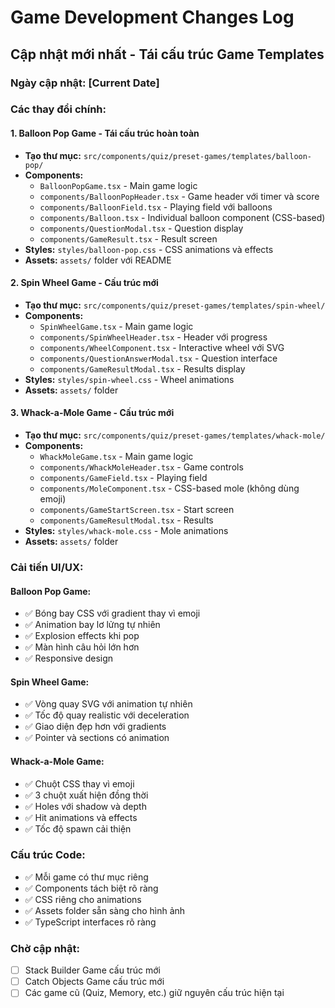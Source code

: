 
# Game Development Changes Log

## Cập nhật mới nhất - Tái cấu trúc Game Templates

### Ngày cập nhật: [Current Date]

### Các thay đổi chính:

#### 1. Balloon Pop Game - Tái cấu trúc hoàn toàn
- **Tạo thư mục:** `src/components/quiz/preset-games/templates/balloon-pop/`
- **Components:** 
  - `BalloonPopGame.tsx` - Main game logic
  - `components/BalloonPopHeader.tsx` - Game header với timer và score
  - `components/BalloonField.tsx` - Playing field với balloons
  - `components/Balloon.tsx` - Individual balloon component (CSS-based)
  - `components/QuestionModal.tsx` - Question display
  - `components/GameResult.tsx` - Result screen
- **Styles:** `styles/balloon-pop.css` - CSS animations và effects
- **Assets:** `assets/` folder với README

#### 2. Spin Wheel Game - Cấu trúc mới
- **Tạo thư mục:** `src/components/quiz/preset-games/templates/spin-wheel/`
- **Components:**
  - `SpinWheelGame.tsx` - Main game logic
  - `components/SpinWheelHeader.tsx` - Header với progress
  - `components/WheelComponent.tsx` - Interactive wheel với SVG
  - `components/QuestionAnswerModal.tsx` - Question interface
  - `components/GameResultModal.tsx` - Results display
- **Styles:** `styles/spin-wheel.css` - Wheel animations
- **Assets:** `assets/` folder

#### 3. Whack-a-Mole Game - Cấu trúc mới  
- **Tạo thư mục:** `src/components/quiz/preset-games/templates/whack-mole/`
- **Components:**
  - `WhackMoleGame.tsx` - Main game logic
  - `components/WhackMoleHeader.tsx` - Game controls
  - `components/GameField.tsx` - Playing field
  - `components/MoleComponent.tsx` - CSS-based mole (không dùng emoji)
  - `components/GameStartScreen.tsx` - Start screen
  - `components/GameResultModal.tsx` - Results
- **Styles:** `styles/whack-mole.css` - Mole animations
- **Assets:** `assets/` folder

### Cải tiến UI/UX:

#### Balloon Pop Game:
- ✅ Bóng bay CSS với gradient thay vì emoji
- ✅ Animation bay lơ lửng tự nhiên
- ✅ Explosion effects khi pop
- ✅ Màn hình câu hỏi lớn hơn
- ✅ Responsive design

#### Spin Wheel Game:
- ✅ Vòng quay SVG với animation tự nhiên
- ✅ Tốc độ quay realistic với deceleration
- ✅ Giao diện đẹp hơn với gradients
- ✅ Pointer và sections có animation

#### Whack-a-Mole Game:
- ✅ Chuột CSS thay vì emoji
- ✅ 3 chuột xuất hiện đồng thời
- ✅ Holes với shadow và depth
- ✅ Hit animations và effects
- ✅ Tốc độ spawn cải thiện

### Cấu trúc Code:
- ✅ Mỗi game có thư mục riêng
- ✅ Components tách biệt rõ ràng
- ✅ CSS riêng cho animations
- ✅ Assets folder sẵn sàng cho hình ảnh
- ✅ TypeScript interfaces rõ ràng

### Chờ cập nhật:
- [ ] Stack Builder Game cấu trúc mới
- [ ] Catch Objects Game cấu trúc mới
- [ ] Các game cũ (Quiz, Memory, etc.) giữ nguyên cấu trúc hiện tại
